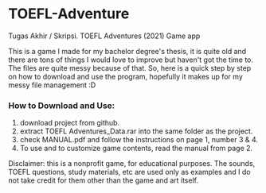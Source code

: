 # TOEFL-Adventure
Tugas Akhir / Skripsi. TOEFL Adventures (2021) Game app
<p>This is a game I made for my bachelor degree's thesis, it is quite old and there are tons of things I would love to improve but haven't got the time to. The files are quite messy because of that. So, here is a quick step by step on how to download and use the program, hopefully it makes up for my messy file management :D</p>

<h3>How to Download and Use:</h3>
<ol type="1">
<li>download project from github.</li>
<li>extract TOEFL Adventures_Data.rar into the same folder as the project.</li>
<li>check MANUAL.pdf and follow the instructions on page 1, number 3 & 4.</li>
<li>To use and to customize game contents, read the manual from page 2.</li>
</ol>

<p>Disclaimer: this is a nonprofit game, for educational purposes. The sounds, TOEFL questions, study materials, etc are used only as examples and I do not take credit for them other than the game and art itself.
